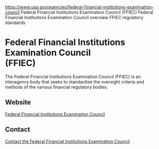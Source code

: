 

https://www.usa.gov/agencies/federal-financial-institutions-examination-council
Federal Financial Institutions Examination Council (FFIEC)
Federal Financial Institutions Examination Council overview
FFIEC regulatory standards

Federal Financial Institutions Examination Council  
(FFIEC)  
==========================================================

The Federal Financial Institutions Examination Council (FFIEC) is an interagency body that seeks to standardize the oversight criteria and methods of the various financial regulatory bodies.

Website  
-------

[Federal Financial Institutions Examination Council](http://www.ffiec.gov/)

Contact  
-------

[Contact the Federal Financial Institutions Examination Council](http://www.ffiec.gov/contact/default.aspx)
